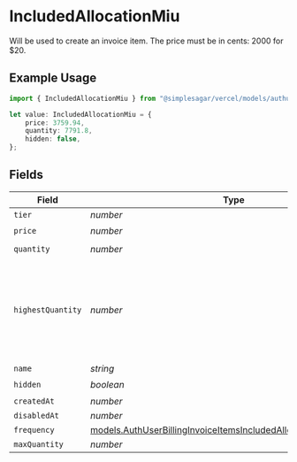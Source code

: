 # IncludedAllocationMiu

Will be used to create an invoice item. The price must be in cents: 2000 for $20.

## Example Usage

```typescript
import { IncludedAllocationMiu } from "@simplesagar/vercel/models/authuser.js";

let value: IncludedAllocationMiu = {
    price: 3759.94,
    quantity: 7791.8,
    hidden: false,
};
```

## Fields

| Field                                                                                                                                      | Type                                                                                                                                       | Required                                                                                                                                   | Description                                                                                                                                |
| ------------------------------------------------------------------------------------------------------------------------------------------ | ------------------------------------------------------------------------------------------------------------------------------------------ | ------------------------------------------------------------------------------------------------------------------------------------------ | ------------------------------------------------------------------------------------------------------------------------------------------ |
| `tier`                                                                                                                                     | *number*                                                                                                                                   | :heavy_minus_sign:                                                                                                                         | N/A                                                                                                                                        |
| `price`                                                                                                                                    | *number*                                                                                                                                   | :heavy_check_mark:                                                                                                                         | N/A                                                                                                                                        |
| `quantity`                                                                                                                                 | *number*                                                                                                                                   | :heavy_check_mark:                                                                                                                         | N/A                                                                                                                                        |
| `highestQuantity`                                                                                                                          | *number*                                                                                                                                   | :heavy_minus_sign:                                                                                                                         | The highest quantity in the current period. Used to render the correct enable/disable UI for add-ons.                                      |
| `name`                                                                                                                                     | *string*                                                                                                                                   | :heavy_minus_sign:                                                                                                                         | N/A                                                                                                                                        |
| `hidden`                                                                                                                                   | *boolean*                                                                                                                                  | :heavy_check_mark:                                                                                                                         | N/A                                                                                                                                        |
| `createdAt`                                                                                                                                | *number*                                                                                                                                   | :heavy_minus_sign:                                                                                                                         | N/A                                                                                                                                        |
| `disabledAt`                                                                                                                               | *number*                                                                                                                                   | :heavy_minus_sign:                                                                                                                         | N/A                                                                                                                                        |
| `frequency`                                                                                                                                | [models.AuthUserBillingInvoiceItemsIncludedAllocationMiuFrequency](../models/authuserbillinginvoiceitemsincludedallocationmiufrequency.md) | :heavy_minus_sign:                                                                                                                         | N/A                                                                                                                                        |
| `maxQuantity`                                                                                                                              | *number*                                                                                                                                   | :heavy_minus_sign:                                                                                                                         | N/A                                                                                                                                        |